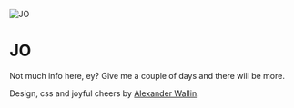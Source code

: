 ![JO](http://i.imgur.com/99IFqKX.gif)

# JO

Not much info here, ey? Give me a couple of days and there will be more.

Design, css and joyful cheers by [Alexander Wallin](https://github.com/alexanderwallin). 
